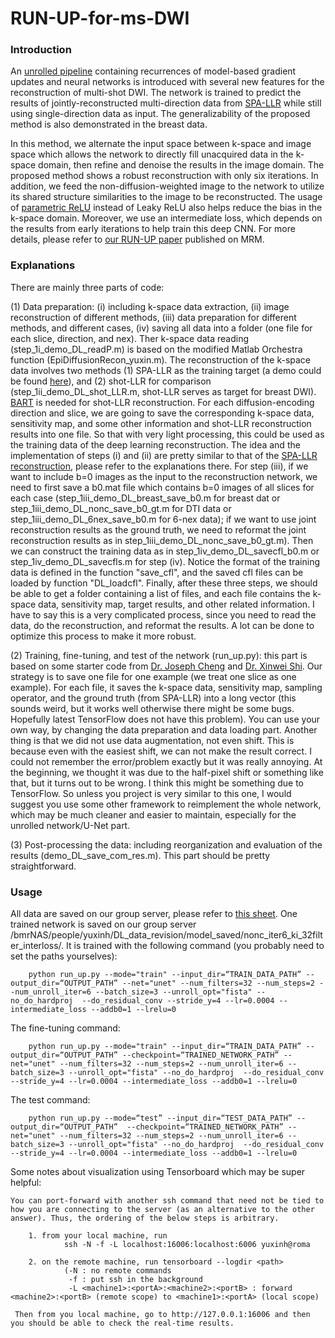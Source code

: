 # RUN-UP-for-ms-DWI

### Introduction
An [unrolled pipeline](https://arxiv.org/abs/1705.08041) containing recurrences of model-based gradient updates and neural networks is introduced with several new features for the reconstruction of multi-shot DWI. The network is trained to predict the results of jointly-reconstructed multi-direction data from [SPA-LLR](https://onlinelibrary.wiley.com/doi/full/10.1002/mrm.28025) while still using single-direction data as input. The generalizability of the proposed method is also demonstrated in the breast data. 

In this method, we alternate the input space between k-space and image space which allows the network to directly fill unacquired data in the k-space domain, then refine and denoise the results in the image domain. The proposed method shows a robust reconstruction with only six iterations. In addition, we feed the non-diffusion-weighted image to the network to utilize its shared structure similarities to the image to be reconstructed. The usage of [parametric ReLU](https://www.cv-foundation.org/openaccess/content_iccv_2015/papers/He_Delving_Deep_into_ICCV_2015_paper.pdf) instead of Leaky ReLU also helps reduce the bias in the k-space domain. Moreover, we use an intermediate loss, which depends on the results from early iterations to help train this deep CNN. For more details, please refer to [our RUN-UP paper]() published on MRM.

### Explanations 
There are mainly three parts of code:

(1) Data preparation: (i) including k-space data extraction, (ii) image reconstruction of different methods, (iii) data preparation for different methods, and different cases, (iv) saving all data into a folder (one file for each slice, direction, and nex). Ther k-space data reading (step_1i_demo_DL_readP.m) is based on the modified Matlab Orchestra function (EpiDiffusionRecon_yuxin.m). The reconstruction of the k-space data involves two methods (1) SPA-LLR as the training target (a demo could be found [here](https://github.com/yuxinhu/SPA-LLR)), and (2) shot-LLR for comparison (step_1ii_demo_DL_shot_LLR.m, shot-LLR serves as target for breast DWI). [BART](https://mrirecon.github.io/bart/) is needed for shot-LLR reconstruction. For each diffusion-encoding direction and slice, we are going to save the corresponding k-space data, sensitivity map, and some other information and shot-LLR reconstruction results into one file. So that with very light processing, this could be used as the training data of the deep learning reconstruction. The idea and the implementation of steps (i) and (ii) are pretty similar to that of the [SPA-LLR reconstruction](https://github.com/yuxinhu/SPA-LLR), please refer to the explanations there. For step (iii), if we want to include b=0 images as the input to the reconstruction network, we need to first save a b0.mat file which contains b=0 images of all slices for each case (step_1iii_demo_DL_breast_save_b0.m for breast dat or step_1iii_demo_DL_nonc_save_b0_gt.m for DTI data or step_1iii_demo_DL_6nex_save_b0.m for 6-nex data); if we want to use joint reconstruction results as the ground truth, we need to reformat the joint reconstruction results as in step_1iii_demo_DL_nonc_save_b0_gt.m). Then we can construct the training data as in step_1iv_demo_DL_savecfl_b0.m or step_1iv_demo_DL_savecfls.m for step (iv). Notice the format of the training data is defined in the function "save_cfl", and the saved cfl files can be loaded by function "DL_loadcfl". Finally, after these three steps, we should be able to get a folder containing a list of files, and each file contains the k-space data, sensitivity map, target results, and other related information. I have to say this is a very complicated process, since you need to read the data, do the reconstruction, and reformat the results. A lot can be done to optimize this process to make it more robust.

(2) Training, fine-tuning, and test of the network (run_up.py): this part is based on some starter code from [Dr. Joseph Cheng](http://mrsrl.stanford.edu/~jycheng/) and [Dr. Xinwei Shi](http://stanford.edu/~xinweis/). Our strategy is to save one file for one example (we treat one slice as one example). For each file, it saves the k-space data, sensitivity map, sampling operator, and the ground truth (from SPA-LLR) into a long vector (this sounds weird, but it works well otherwise there might be some bugs. Hopefully latest TensorFlow does not have this problem). You can use your own way, by changing the data preparation and data loading part. Another thing is that we did not use data augmentation, not even shift. This is because even with the easiest shift, we can not make the result correct. I could not remember the error/problem exactly but it was really annoying. At the beginning, we thought it was due to the half-pixel shift or something like that, but it turns out to be wrong. I think this might be something due to TensorFlow. So unless you project is very similar to this one, I would suggest you use some other framework to reimplement the whole network, which may be much cleaner and easier to maintain, especially for the unrolled network/U-Net part.

(3) Post-processing the data: including reorganization and evaluation of the results (demo_DL_save_com_res.m). This part should be pretty straightforward.

### Usage
All data are saved on our group server, please refer to [this sheet](). One trained network is saved on our group server /bmrNAS/people/yuxinh/DL_data_revision/model_saved/nonc_iter6_ki_32filter_interloss/. It is trained with the following command (you probably need to set the paths yourselves):

        python run_up.py --mode="train" --input_dir=“TRAIN_DATA_PATH” --output_dir=“OUTPUT_PATH” --net="unet" --num_filters=32 --num_steps=2 --num_unroll_iter=6 --batch_size=3 --unroll_opt="fista" --no_do_hardproj  --do_residual_conv --stride_y=4 --lr=0.0004 --intermediate_loss --addb0=1 --lrelu=0

The fine-tuning command:

        python run_up.py --mode="train" --input_dir=“TRAIN_DATA_PATH” --output_dir=“OUTPUT_PATH” --checkpoint=“TRAINED_NETWORK_PATH” --net="unet" --num_filters=32 --num_steps=2 --num_unroll_iter=6 --batch_size=3 --unroll_opt="fista" --no_do_hardproj  --do_residual_conv --stride_y=4 --lr=0.0004 --intermediate_loss --addb0=1 --lrelu=0

The test command:

        python run_up.py --mode=“test” --input_dir=“TEST_DATA_PATH” --output_dir=“OUTPUT_PATH”  --checkpoint=“TRAINED_NETWORK_PATH” --net="unet" --num_filters=32 --num_steps=2 --num_unroll_iter=6 --batch_size=3 --unroll_opt="fista" --no_do_hardproj  --do_residual_conv --stride_y=4 --lr=0.0004 --intermediate_loss --addb0=1 --lrelu=0

Some notes about visualization using Tensorboard which may be super helpful:

    You can port-forward with another ssh command that need not be tied to how you are connecting to the server (as an alternative to the other answer). Thus, the ordering of the below steps is arbitrary.
    
        1. from your local machine, run
                ssh -N -f -L localhost:16006:localhost:6006 yuxinh@roma
    
        2. on the remote machine, run tensorboard --logdir <path>
                (-N : no remote commands
                 -f : put ssh in the background 
                 -L <machine1>:<portA>:<machine2>:<portB> : forward <machine2>:<portB> (remote scope) to <machine1>:<portA> (local scope)
  
     Then from you local machine, go to http://127.0.0.1:16006 and then you should be able to check the real-time results.













